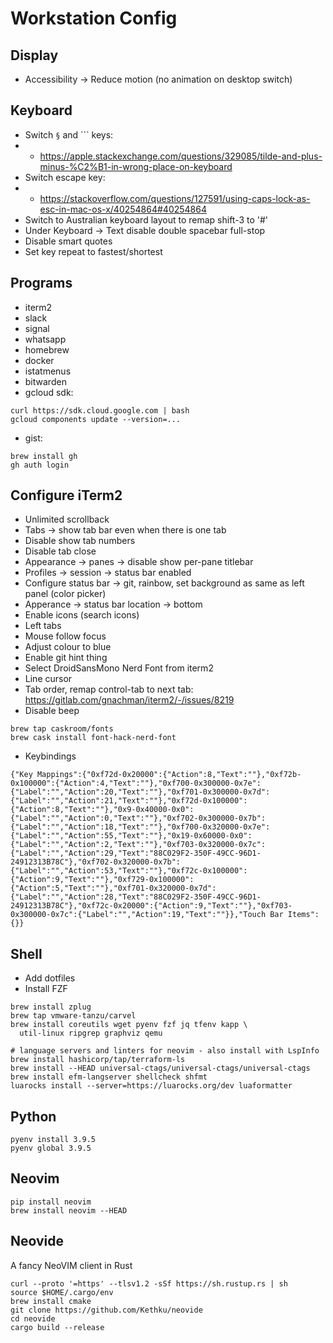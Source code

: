 # Workstation Config

## Display
* Accessibility -> Reduce motion (no animation on desktop switch)

## Keyboard
* Switch `§` and `\`` keys:
* * https://apple.stackexchange.com/questions/329085/tilde-and-plus-minus-%C2%B1-in-wrong-place-on-keyboard
* Switch escape key:
* * https://stackoverflow.com/questions/127591/using-caps-lock-as-esc-in-mac-os-x/40254864#40254864
* Switch to Australian keyboard layout to remap shift-3 to '#'
* Under Keyboard -> Text disable double spacebar full-stop
* Disable smart quotes
* Set key repeat to fastest/shortest

## Programs
* iterm2
* slack
* signal
* whatsapp
* homebrew
* docker
* istatmenus
* bitwarden
* gcloud sdk:
```
curl https://sdk.cloud.google.com | bash
gcloud components update --version=...
```
* gist:
```
brew install gh
gh auth login
```

## Configure iTerm2
* Unlimited scrollback
* Tabs -> show tab bar even when there is one tab
* Disable show tab numbers
* Disable tab close
* Appearance -> panes -> disable show per-pane titlebar
* Profiles -> session -> status bar enabled
* Configure status bar -> git, rainbow, set background as same as left panel
  (color picker)
* Apperance -> status bar location -> bottom
* Enable icons (search icons)
* Left tabs
* Mouse follow focus
* Adjust colour to blue
* Enable git hint thing
* Select DroidSansMono Nerd Font from iterm2
* Line cursor
* Tab order, remap control-tab to next tab: https://gitlab.com/gnachman/iterm2/-/issues/8219
* Disable beep
```
brew tap caskroom/fonts
brew cask install font-hack-nerd-font
```

* Keybindings
```
{"Key Mappings":{"0xf72d-0x20000":{"Action":8,"Text":""},"0xf72b-0x100000":{"Action":4,"Text":""},"0xf700-0x300000-0x7e":{"Label":"","Action":20,"Text":""},"0xf701-0x300000-0x7d":{"Label":"","Action":21,"Text":""},"0xf72d-0x100000":{"Action":8,"Text":""},"0x9-0x40000-0x0":{"Label":"","Action":0,"Text":""},"0xf702-0x300000-0x7b":{"Label":"","Action":18,"Text":""},"0xf700-0x320000-0x7e":{"Label":"","Action":55,"Text":""},"0x19-0x60000-0x0":{"Label":"","Action":2,"Text":""},"0xf703-0x320000-0x7c":{"Label":"","Action":29,"Text":"88C029F2-350F-49CC-96D1-24912313B78C"},"0xf702-0x320000-0x7b":{"Label":"","Action":53,"Text":""},"0xf72c-0x100000":{"Action":9,"Text":""},"0xf729-0x100000":{"Action":5,"Text":""},"0xf701-0x320000-0x7d":{"Label":"","Action":28,"Text":"88C029F2-350F-49CC-96D1-24912313B78C"},"0xf72c-0x20000":{"Action":9,"Text":""},"0xf703-0x300000-0x7c":{"Label":"","Action":19,"Text":""}},"Touch Bar Items":{}}
```

## Shell
* Add dotfiles
* Install FZF
```
brew install zplug
brew tap vmware-tanzu/carvel
brew install coreutils wget pyenv fzf jq tfenv kapp \
  util-linux ripgrep graphviz qemu

# language servers and linters for neovim - also install with LspInfo
brew install hashicorp/tap/terraform-ls
brew install --HEAD universal-ctags/universal-ctags/universal-ctags
brew install efm-langserver shellcheck shfmt
luarocks install --server=https://luarocks.org/dev luaformatter
```

## Python
```
pyenv install 3.9.5
pyenv global 3.9.5
```

## Neovim
```
pip install neovim
brew install neovim --HEAD
```

## Neovide
A fancy NeoVIM client in Rust
```
curl --proto '=https' --tlsv1.2 -sSf https://sh.rustup.rs | sh
source $HOME/.cargo/env
brew install cmake
git clone https://github.com/Kethku/neovide
cd neovide
cargo build --release
```
